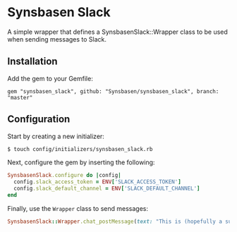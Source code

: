# Synsbasen Slack
A simple wrapper that defines a SynsbasenSlack::Wrapper class to be used when sending messages to Slack.

## Installation
Add the gem to your Gemfile:
```
gem "synsbasen_slack", github: "Synsbasen/synsbasen_slack", branch: "master"
```

## Configuration
Start by creating a new initializer:
```bash
$ touch config/initializers/synsbasen_slack.rb
```

Next, configure the gem by inserting the following:
```ruby
SynsbasenSlack.configure do |config|
  config.slack_access_token = ENV['SLACK_ACCESS_TOKEN']
  config.slack_default_channel = ENV['SLACK_DEFAULT_CHANNEL']
end
```

Finally, use the `Wrapper` class to send messages:
```ruby
SynsbasenSlack::Wrapper.chat_postMessage(text: "This is (hopefully a successful 🤞) test!")
```
